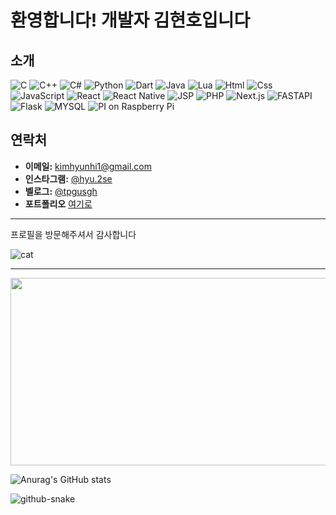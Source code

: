 # 환영합니다! 개발자 김현호입니다

## 소개
<div style=display="flex">
<img alt="C" src ="https://img.shields.io/badge/C-A8B9CC.svg?&style=for-the-badge&logo=C&logoColor=white"/>
<img alt="C++" src ="https://img.shields.io/badge/C++-A8B9CC.svg?&style=for-the-badge&logo=C&logoColor=white"/>
<img alt="C#" src="https://img.shields.io/badge/C%23-239120.svg?style=for-the-badge&logo=csharp&logoColor=white" />
<img alt="Python" src ="https://img.shields.io/badge/Python-3776AB.svg?&style=for-the-badge&logo=Python&logoColor=white"/>
<img alt="Dart" src="https://img.shields.io/badge/Dart-0175C2.svg?style=for-the-badge&logo=dart&logoColor=white" />
<img alt="Java" src="https://img.shields.io/badge/Java-007396.svg?style=for-the-badge&logo=openjdk&logoColor=white" />
<img alt="Lua" src="https://img.shields.io/badge/Lua-2C2D72.svg?style=for-the-badge&logo=lua&logoColor=white" />

<img alt="Html" src ="https://img.shields.io/badge/HTML5-E34F26.svg?&style=for-the-badge&logo=HTML5&logoColor=white"/> 
<img alt="Css" src ="https://img.shields.io/badge/CSS3-1572B6.svg?&style=for-the-badge&logo=CSS3&logoColor=white"/> 
<img alt="JavaScript" src ="https://img.shields.io/badge/JavaScriipt-F7DF1E.svg?&style=for-the-badge&logo=JavaScript&logoColor=black"/> 
<img alt="React" src ="https://img.shields.io/badge/react-61DAFB.svg?&style=for-the-badge&logo=React&logoColor=white"/>
<img alt="React Native" src ="https://img.shields.io/badge/react native-61DAFB.svg?&style=for-the-badge&logo=React&logoColor=white"/>
<img alt="JSP" src="https://img.shields.io/badge/JSP-007396.svg?style=for-the-badge&logo=java&logoColor=white" />
<img alt="PHP" src="https://img.shields.io/badge/PHP-777BB4.svg?style=for-the-badge&logo=php&logoColor=white" />
<img alt="Next.js" src="https://img.shields.io/badge/Next.js-000000.svg?style=for-the-badge&logo=nextdotjs&logoColor=white" />

<img alt="FASTAPI" src ="https://img.shields.io/badge/fastapi-079486.svg?&style=for-the-badge&logo=fastapi&logoColor=white"/>
<img alt="Flask" src="https://img.shields.io/badge/Flask-000000.svg?style=for-the-badge&logo=flask&logoColor=white" />

<img alt="MYSQL" src ="https://img.shields.io/badge/mysql-000000.svg?&style=for-the-badge&logo=mysql&logoColor=white"/>

<img alt="PI on Raspberry Pi" src="https://img.shields.io/badge/Pi5-C51A4A.svg?style=for-the-badge&logo=raspberrypi&logoColor=white" />

  
</div>

## 연락처

- **이메일:** [kimhyunhi1@gmail.com](mailto:justn.hyeok@gmail.com)
- **인스타그램:** [@hyu.2se](https://www.instagram.com/hyu.2se)
- **벨로그:** [@tpgusgh](https://velog.io/@tpgusgh/posts)
- **포트폴리오** [여기로](https://observant-agreement-17f.notion.site/15fbd5ffe3fa800398deef388bc7707e?pvs=4)
<hr>
프로필을 방문해주셔서 감사합니다

![cat](https://media.tenor.com/CnP64S7lszwAAAAj/meme-cat-cat-meme.gif) <hr>



<a href="https://www.gitanimals.org/en_US?utm_medium=image&utm_source=tpgusgh&utm_content=farm">
<img
  src="https://render.gitanimals.org/farms/tpgusgh"
  width="600"
  height="300"
/>
</a>

![Anurag's GitHub stats](https://github-readme-stats.vercel.app/api?username=tpgusgh&show_icons=true&theme=synthwave)


<picture>
  <source media="(prefers-color-scheme: dark)" srcset="https://tpgusgh.github.io/github-snake/github-snake-dark.svg" />
  <source media="(prefers-color-scheme: light)" srcset="https://tpgusgh.github.io/github-snake/github-snake.svg" />
  <img alt="github-snake" src="https://tpgusgh.github.io/github-snake/github-snake.svg" />
</picture>
